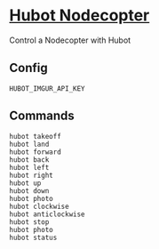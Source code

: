 # [Hubot Nodecopter](http://libraries.io/npm/hubot-nodecopter)

Control a Nodecopter with Hubot

## Config

    HUBOT_IMGUR_API_KEY

## Commands

    hubot takeoff
    hubot land
    hubot forward
    hubot back
    hubot left
    hubot right
    hubot up
    hubot down
    hubot photo
    hubot clockwise
    hubot anticlockwise
    hubot stop
    hubot photo
    hubot status

